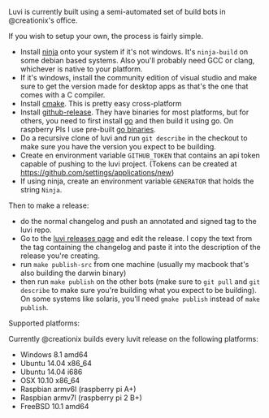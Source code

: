 Luvi is currently built using a semi-automated set of build bots in @creationix's office.

If you wish to setup your own, the process is fairly simple.

 - Install [ninja](https://martine.github.io/ninja/) onto your system if it's not windows.  It's `ninja-build` on some debian based systems.  Also you'll probably need GCC or clang, whichever is native to your platform.
 - If it's windows, install the community edition of visual studio and make sure to get the version made for desktop apps as that's the one that comes with a C compiler.
 - Install [cmake](http://www.cmake.org/).  This is pretty easy cross-platform
 - Install [github-release](https://github.com/aktau/github-release).  They have binaries for most platforms, but for others, you need to first install [go](https://golang.org/) and then build it using go.  On raspberry PIs I use pre-built [go binaries](http://dave.cheney.net/unofficial-arm-tarballs).
 - Do a recursive clone of luvi and run `git describe` in the checkout to make sure you have the version you expect to be building.
 - Create en environment variable `GITHUB_TOKEN` that contains an api token capable of pushing to the luvi project. (Tokens can be created at <https://github.com/settings/applications/new>)
 - If using ninja, create an environment variable `GENERATOR` that holds the string `Ninja`.

Then to make a release:

 - do the normal changelog and push an annotated and signed tag to the luvi repo.
 - Go to the [luvi releases page](https://github.com/luvit/luvi/releases) and edit the release.  I copy the text from the tag containing the changelog and paste it into the description of the release you're creating.
 - run `make publish-src` from one machine (usually my macbook that's also building the darwin binary)
 - then run `make publish` on the other bots (make sure to `git pull` and `git describe` to make sure you're building what you expect to be building).  On some systems like solaris, you'll need `gmake publish` instead of `make publish`.

Supported platforms:

Currently @creationix builds every luvit release on the following platforms:

 - Windows 8.1 amd64
 - Ubuntu 14.04 x86_64
 - Ubuntu 14.04 i686
 - OSX 10.10 x86_64
 - Raspbian armv6l (raspberry pi A+)
 - Raspbian armv7l (raspberry pi 2 B+)
 - FreeBSD 10.1 amd64